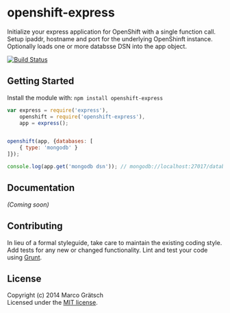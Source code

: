 # openshift-express

Initialize your express application for OpenShift with a single function call. Setup ipaddr, hostname and port for the underlying OpenShinft instance. Optionally loads one or more databsse DSN into the app object. 

[![Build Status](https://secure.travis-ci.org/magdev/openshift-express.png?branch=master)](http://travis-ci.org/magdev/openshift-express)


## Getting Started

Install the module with: `npm install openshift-express`

```js
var express = require('express'),
    openshift = require('openshift-express'),
    app = express();


openshift(app, {databases: [
    { type: 'mongodb' }
]});

console.log(app.get('mongodb dsn')); // mongodb://localhost:27017/database
```


## Documentation

_(Coming soon)_


## Contributing

In lieu of a formal styleguide, take care to maintain the existing coding style. Add tests for any new or changed functionality. Lint and test your code using [Grunt](http://gruntjs.com).


## License

Copyright (c) 2014 Marco Grätsch  
Licensed under the [MIT license](LICENSE.md).
